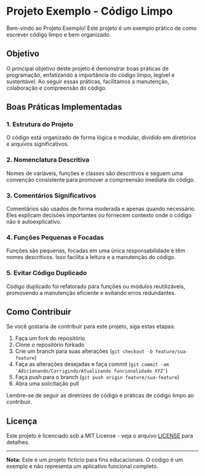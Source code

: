 # Projeto Exemplo - Código Limpo

Bem-vindo ao Projeto Exemplo! Este projeto é um exemplo prático de como escrever código limpo e bem organizado.

## Objetivo

O principal objetivo deste projeto é demonstrar boas práticas de programação, enfatizando a importância do código limpo, legível e sustentável. Ao seguir essas práticas, facilitamos a manutenção, colaboração e compreensão do código.

## Boas Práticas Implementadas

### 1. Estrutura do Projeto

O código está organizado de forma lógica e modular, dividido em diretórios e arquivos significativos.

### 2. Nomenclatura Descritiva

Nomes de variáveis, funções e classes são descritivos e seguem uma convenção consistente para promover a compreensão imediata do código.

### 3. Comentários Significativos

Comentários são usados de forma moderada e apenas quando necessário. Eles explicam decisões importantes ou fornecem contexto onde o código não é autoexplicativo.

### 4. Funções Pequenas e Focadas

Funções são pequenas, focadas em uma única responsabilidade e têm nomes descritivos. Isso facilita a leitura e a manutenção do código.

### 5. Evitar Código Duplicado

Código duplicado foi refatorado para funções ou módulos reutilizáveis, promovendo a manutenção eficiente e evitando erros redundantes.

## Como Contribuir

Se você gostaria de contribuir para este projeto, siga estas etapas:

1. Faça um fork do repositório
2. Clone o repositório forkado
3. Crie um branch para suas alterações (`git checkout -b feature/sua-feature`)
4. Faça as alterações desejadas e faça commit (`git commit -am 'Adicionando/Corrigindo/Atualizando funcionalidade XYZ'`)
5. Faça push para o branch (`git push origin feature/sua-feature`)
6. Abra uma solicitação pull

Lembre-se de seguir as diretrizes de código e práticas de código limpo ao contribuir.

## Licença

Este projeto é licenciado sob a MIT License - veja o arquivo [LICENSE](LICENSE) para detalhes.

---

**Nota:** Este é um projeto fictício para fins educacionais. O código é um exemplo e não representa um aplicativo funcional completo.
